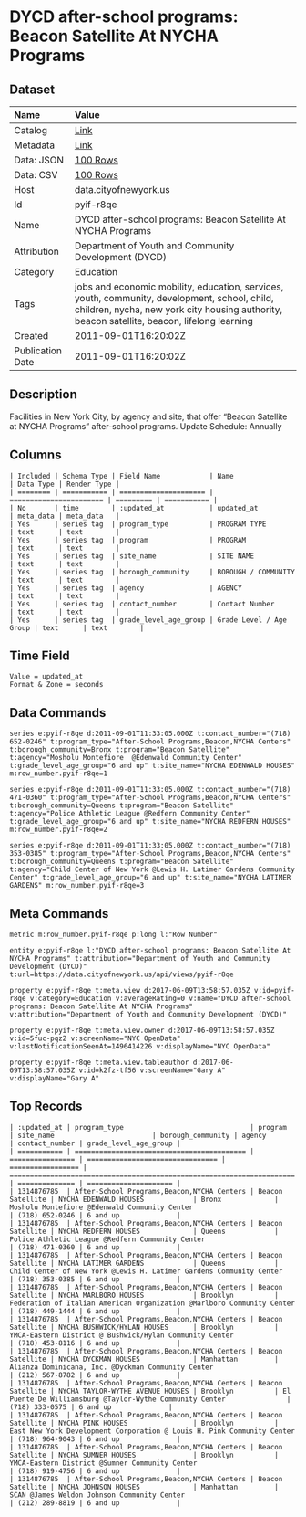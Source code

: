# DYCD after-school programs: Beacon Satellite At NYCHA Programs

## Dataset

| Name | Value |
| :--- | :---- |
| Catalog | [Link](https://catalog.data.gov/dataset/dycd-after-school-programs-beacon-satellite-at-nycha-programs-e7307) |
| Metadata | [Link](https://data.cityofnewyork.us/api/views/pyif-r8qe) |
| Data: JSON | [100 Rows](https://data.cityofnewyork.us/api/views/pyif-r8qe/rows.json?max_rows=100) |
| Data: CSV | [100 Rows](https://data.cityofnewyork.us/api/views/pyif-r8qe/rows.csv?max_rows=100) |
| Host | data.cityofnewyork.us |
| Id | pyif-r8qe |
| Name | DYCD after-school programs: Beacon Satellite At NYCHA Programs |
| Attribution | Department of Youth and Community Development (DYCD) |
| Category | Education |
| Tags | jobs and economic mobility, education, services, youth, community, development, school, child, children, nycha, new york city housing authority, beacon satellite, beacon, lifelong learning |
| Created | 2011-09-01T16:20:02Z |
| Publication Date | 2011-09-01T16:20:02Z |

## Description

Facilities in New York City, by agency and site, that offer “Beacon Satellite at NYCHA Programs” after-school programs. Update Schedule: Annually

## Columns

```ls
| Included | Schema Type | Field Name            | Name                    | Data Type | Render Type |
| ======== | =========== | ===================== | ======================= | ========= | =========== |
| No       | time        | :updated_at           | updated_at              | meta_data | meta_data   |
| Yes      | series tag  | program_type          | PROGRAM TYPE            | text      | text        |
| Yes      | series tag  | program               | PROGRAM                 | text      | text        |
| Yes      | series tag  | site_name             | SITE NAME               | text      | text        |
| Yes      | series tag  | borough_community     | BOROUGH / COMMUNITY     | text      | text        |
| Yes      | series tag  | agency                | AGENCY                  | text      | text        |
| Yes      | series tag  | contact_number        | Contact Number          | text      | text        |
| Yes      | series tag  | grade_level_age_group | Grade Level / Age Group | text      | text        |
```

## Time Field

```ls
Value = updated_at
Format & Zone = seconds
```

## Data Commands

```ls
series e:pyif-r8qe d:2011-09-01T11:33:05.000Z t:contact_number="(718) 652-0246" t:program_type="After-School Programs,Beacon,NYCHA Centers" t:borough_community=Bronx t:program="Beacon Satellite" t:agency="Mosholu Montefiore  @Edenwald Community Center" t:grade_level_age_group="6 and up" t:site_name="NYCHA EDENWALD HOUSES" m:row_number.pyif-r8qe=1

series e:pyif-r8qe d:2011-09-01T11:33:05.000Z t:contact_number="(718) 471-0360" t:program_type="After-School Programs,Beacon,NYCHA Centers" t:borough_community=Queens t:program="Beacon Satellite" t:agency="Police Athletic League @Redfern Community Center" t:grade_level_age_group="6 and up" t:site_name="NYCHA REDFERN HOUSES" m:row_number.pyif-r8qe=2

series e:pyif-r8qe d:2011-09-01T11:33:05.000Z t:contact_number="(718) 353-0385" t:program_type="After-School Programs,Beacon,NYCHA Centers" t:borough_community=Queens t:program="Beacon Satellite" t:agency="Child Center of New York @Lewis H. Latimer Gardens Community Center" t:grade_level_age_group="6 and up" t:site_name="NYCHA LATIMER GARDENS" m:row_number.pyif-r8qe=3
```

## Meta Commands

```ls
metric m:row_number.pyif-r8qe p:long l:"Row Number"

entity e:pyif-r8qe l:"DYCD after-school programs: Beacon Satellite At NYCHA Programs" t:attribution="Department of Youth and Community Development (DYCD)" t:url=https://data.cityofnewyork.us/api/views/pyif-r8qe

property e:pyif-r8qe t:meta.view d:2017-06-09T13:58:57.035Z v:id=pyif-r8qe v:category=Education v:averageRating=0 v:name="DYCD after-school programs: Beacon Satellite At NYCHA Programs" v:attribution="Department of Youth and Community Development (DYCD)"

property e:pyif-r8qe t:meta.view.owner d:2017-06-09T13:58:57.035Z v:id=5fuc-pqz2 v:screenName="NYC OpenData" v:lastNotificationSeenAt=1496414226 v:displayName="NYC OpenData"

property e:pyif-r8qe t:meta.view.tableauthor d:2017-06-09T13:58:57.035Z v:id=k2fz-tf56 v:screenName="Gary A" v:displayName="Gary A"
```

## Top Records

```ls
| :updated_at | program_type                               | program          | site_name                        | borough_community | agency                                                                 | contact_number | grade_level_age_group | 
| =========== | ========================================== | ================ | ================================ | ================= | ====================================================================== | ============== | ===================== | 
| 1314876785  | After-School Programs,Beacon,NYCHA Centers | Beacon Satellite | NYCHA EDENWALD HOUSES            | Bronx             | Mosholu Montefiore @Edenwald Community Center                          | (718) 652-0246 | 6 and up              | 
| 1314876785  | After-School Programs,Beacon,NYCHA Centers | Beacon Satellite | NYCHA REDFERN HOUSES             | Queens            | Police Athletic League @Redfern Community Center                       | (718) 471-0360 | 6 and up              | 
| 1314876785  | After-School Programs,Beacon,NYCHA Centers | Beacon Satellite | NYCHA LATIMER GARDENS            | Queens            | Child Center of New York @Lewis H. Latimer Gardens Community Center    | (718) 353-0385 | 6 and up              | 
| 1314876785  | After-School Programs,Beacon,NYCHA Centers | Beacon Satellite | NYCHA MARLBORO HOUSES            | Brooklyn          | Federation of Italian American Organization @Marlboro Community Center | (718) 449-1444 | 6 and up              | 
| 1314876785  | After-School Programs,Beacon,NYCHA Centers | Beacon Satellite | NYCHA BUSHWICK/HYLAN HOUSES      | Brooklyn          | YMCA-Eastern District @ Bushwick/Hylan Community Center                | (718) 453-8116 | 6 and up              | 
| 1314876785  | After-School Programs,Beacon,NYCHA Centers | Beacon Satellite | NYCHA DYCKMAN HOUSES             | Manhattan         | Alianza Dominicana, Inc. @Dyckman Community Center                     | (212) 567-8782 | 6 and up              | 
| 1314876785  | After-School Programs,Beacon,NYCHA Centers | Beacon Satellite | NYCHA TAYLOR-WYTHE AVENUE HOUSES | Brooklyn          | El Puente De Williamsburg @Taylor-Wythe Community Center               | (718) 333-0575 | 6 and up              | 
| 1314876785  | After-School Programs,Beacon,NYCHA Centers | Beacon Satellite | NYCHA PINK HOUSES                | Brooklyn          | East New York Development Corporation @ Louis H. Pink Community Center | (718) 964-9043 | 6 and up              | 
| 1314876785  | After-School Programs,Beacon,NYCHA Centers | Beacon Satellite | NYCHA SUMNER HOUSES              | Brooklyn          | YMCA-Eastern District @Sumner Community Center                         | (718) 919-4756 | 6 and up              | 
| 1314876785  | After-School Programs,Beacon,NYCHA Centers | Beacon Satellite | NYCHA JOHNSON HOUSES             | Manhattan         | SCAN @James Weldon Johnson Community Center                            | (212) 289-8819 | 6 and up              | 
```